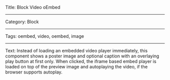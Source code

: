 Title: Block Video oEmbed

---

Category: Block

---

Tags: oembed, video, oembed, image

---

Text: Instead of loading an embedded video player immediately, this component shows a poster image and optional caption with an overlaying play button at first only. When clicked, the iframe based embed player is loaded on top of the preview image and autoplaying the video, if the browser supports autoplay.
